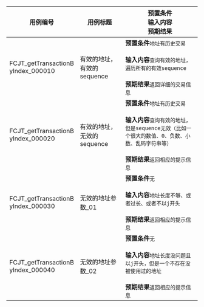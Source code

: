 |用例编号|用例标题|预置条件<br>输入内容<br>预期结果|
|----------------|----------------|----------------|
|FCJT_getTransactionB<br>yIndex_000010|有效的地址，有效的sequence|**预置条件**`地址有历史交易`<br><br>**输入内容**`查询有效的地址，遍历所有的有效sequence`<br><br>**预期结果**`返回详细的交易信息`|
|FCJT_getTransactionB<br>yIndex_000020|有效的地址，无效的sequence|**预置条件**`地址有历史交易`<br><br>**输入内容**`查询有效的地址，但是sequence无效（比如一个很大的数值、0、负数、小数、乱码字符串等）`<br><br>**预期结果**`返回相应的提示信息`|
|FCJT_getTransactionB<br>yIndex_000030|无效的地址参数_01|**预置条件**`无`<br><br>**输入内容**`地址长度不够、或者过长、或者不以j开头`<br><br>**预期结果**`返回相应的提示信息`|
|FCJT_getTransactionB<br>yIndex_000040|无效的地址参数_02|**预置条件**`无`<br><br>**输入内容**`地址长度没问题且以j开头，但是一个不存在没被使用过的地址`<br><br>**预期结果**`返回相应的提示信息`|
